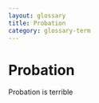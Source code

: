 ```yaml
---
layout: glossary
title: Probation
category: glossary-term
---
```


# Probation

Probation is terrible
